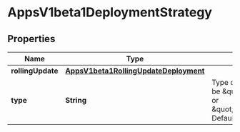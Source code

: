 
# AppsV1beta1DeploymentStrategy

## Properties
Name | Type | Description | Notes
------------ | ------------- | ------------- | -------------
**rollingUpdate** | [**AppsV1beta1RollingUpdateDeployment**](AppsV1beta1RollingUpdateDeployment.md) |  |  [optional]
**type** | **String** | Type of deployment. Can be \&quot;Recreate\&quot; or \&quot;RollingUpdate\&quot;. Default is RollingUpdate. |  [optional]




